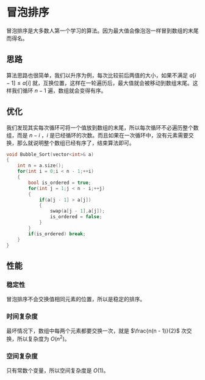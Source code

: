 
# 冒泡排序

冒泡排序是大多数人第一个学习的算法。因为最大值会像泡泡一样冒到数组的末尾而得名。

## **思路**

算法思路也很简单，我们以升序为例，每次比较前后两值的大小，如果不满足 $a[i - 1] \le a[i]$ 就，互换位置，这样在一轮遍历后，最大值就会被移动到数组末尾。这样我们循环 $n - 1$ 遍，数组就会变得有序。

## **优化**

我们发现其实每次循环可将一个值放到数组的末尾，所以每次循环不必遍历整个数组，而是 $n - i$ ，$i$ 是已经循环的次数。而且如果在一次循环中，没有元素需要交换，那么就说明整个数组已经有序了，结束算法即可。

```cpp
void Bubble_Sort(vector<int>& a)
{
    int n = a.size();
    for(int i = 0;i < n - 1;++i)
    {
        bool is_ordered = true;
        for(int j = 1;j < n - i;++j)
        {
            if(a[j - 1] > a[j])
            {
                swap(a[j - 1],a[j]);
                is_ordered = false;
            }
        }
        if(is_ordered) break;
    }
}
```

## **性能**

### **稳定性**

冒泡排序不会交换值相同元素的位置，所以是稳定的排序。

### **时间复杂度**

最坏情况下，数组中每两个元素都要交换一次，就是 $\frac{n(n - 1)}{2}$ 次交换，所以复杂度为 $O(n^2)$。

### **空间复杂度**

只有常数个变量，所以空间复杂度是 $O(1)$。